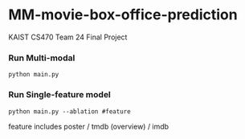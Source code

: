 # MM-movie-box-office-prediction
KAIST CS470 Team 24 Final Project

### Run Multi-modal
```shell script
python main.py
```

### Run Single-feature model
```shell script
python main.py --ablation #feature
```
feature includes poster / tmdb (overview) / imdb